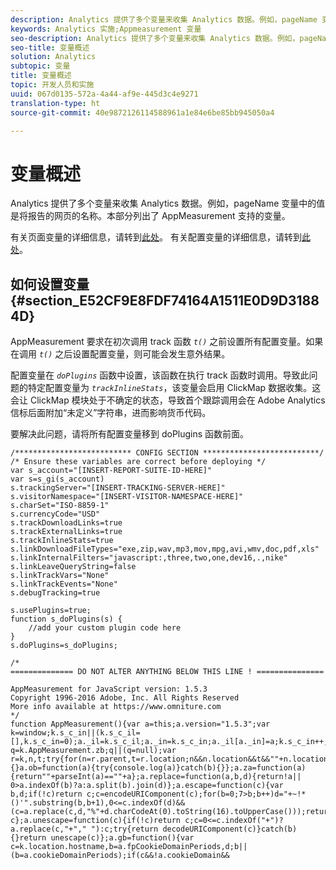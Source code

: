 ```yaml
---
description: Analytics 提供了多个变量来收集 Analytics 数据。例如，pageName 变量中的值是将报告的网页的名称。本部分列出了 AppMeasurment 支持的变量。
keywords: Analytics 实施;Appmeasurement 变量
seo-description: Analytics 提供了多个变量来收集 Analytics 数据。例如，pageName 变量中的值是将报告的网页的名称。本部分列出了 AppMeasurment 支持的变量。
seo-title: 变量概述
solution: Analytics
subtopic: 变量
title: 变量概述
topic: 开发人员和实施
uuid: 067d0135-572a-4a44-af9e-445d3c4e9271
translation-type: ht
source-git-commit: 40e9872126114588961a1e84e6be85bb945050a4

---
```



# 变量概述

Analytics 提供了多个变量来收集 Analytics 数据。例如，pageName 变量中的值是将报告的网页的名称。本部分列出了 AppMeasurement 支持的变量。

有关页面变量的详细信息，请转到[此处](/help/implement/js-implementation/c-variables/page-variables.md)。
有关配置变量的详细信息，请转到[此处](/help/implement/js-implementation/c-variables/configuration-variables.md)。

## 如何设置变量 {#section_E52CF9E8FDF74164A1511E0D9D31884D}

AppMeasurement 要求在初次调用 track 函数 *`t()`* 之前设置所有配置变量。如果在调用 *`t()`* 之后设置配置变量，则可能会发生意外结果。

配置变量在 *`doPlugins`* 函数中设置，该函数在执行 track 函数时调用。导致此问题的特定配置变量为 *`trackInlineStats`*，该变量会启用 ClickMap 数据收集。这会让 ClickMap 模块处于不确定的状态，导致首个跟踪调用会在 Adobe Analytics 信标后面附加“未定义”字符串，进而影响货币代码。

要解决此问题，请将所有配置变量移到 doPlugins 函数前面。

```
/************************** CONFIG SECTION **************************/ 
/* Ensure these variables are correct before deploying */ 
var s_account="[INSERT-REPORT-SUITE-ID-HERE]" 
var s=s_gi(s_account) 
s.trackingServer="[INSERT-TRACKING-SERVER-HERE]" 
s.visitorNamespace="[INSERT-VISITOR-NAMESPACE-HERE]" 
s.charSet="ISO-8859-1" 
s.currencyCode="USD" 
s.trackDownloadLinks=true 
s.trackExternalLinks=true 
s.trackInlineStats=true 
s.linkDownloadFileTypes="exe,zip,wav,mp3,mov,mpg,avi,wmv,doc,pdf,xls" 
s.linkInternalFilters="javascript:,three,two,one,dev16,.,nike" 
s.linkLeaveQueryString=false 
s.linkTrackVars="None" 
s.linkTrackEvents="None" 
s.debugTracking=true 
 
s.usePlugins=true; 
function s_doPlugins(s) { 
    //add your custom plugin code here 
} 
s.doPlugins=s_doPlugins; 
 
/* 
============== DO NOT ALTER ANYTHING BELOW THIS LINE ! =============== 
 
AppMeasurement for JavaScript version: 1.5.3 
Copyright 1996-2016 Adobe, Inc. All Rights Reserved 
More info available at https://www.omniture.com 
*/ 
function AppMeasurement(){var a=this;a.version="1.5.3";var k=window;k.s_c_in||(k.s_c_il=[],k.s_c_in=0);a._il=k.s_c_il;a._in=k.s_c_in;a._il[a._in]=a;k.s_c_in++;a._c="s_c";var q=k.AppMeasurement.zb;q||(q=null);var r=k,n,t;try{for(n=r.parent,t=r.location;n&&n.location&&t&&""+n.location!=""+t&&r.location&&""+n.location!=""+r.location&&n.location.host==t.host;)r=n,n=r.parent}catch(u){}a.ob=function(a){try{console.log(a)}catch(b){}};a.za=function(a){return""+parseInt(a)==""+a};a.replace=function(a,b,d){return!a|| 
0>a.indexOf(b)?a:a.split(b).join(d)};a.escape=function(c){var b,d;if(!c)return c;c=encodeURIComponent(c);for(b=0;7>b;b++)d="+~!*()'".substring(b,b+1),0<=c.indexOf(d)&&(c=a.replace(c,d,"%"+d.charCodeAt(0).toString(16).toUpperCase()));return c};a.unescape=function(c){if(!c)return c;c=0<=c.indexOf("+")?a.replace(c,"+"," "):c;try{return decodeURIComponent(c)}catch(b){}return unescape(c)};a.gb=function(){var c=k.location.hostname,b=a.fpCookieDomainPeriods,d;b||(b=a.cookieDomainPeriods);if(c&&!a.cookieDomain&& 
```

